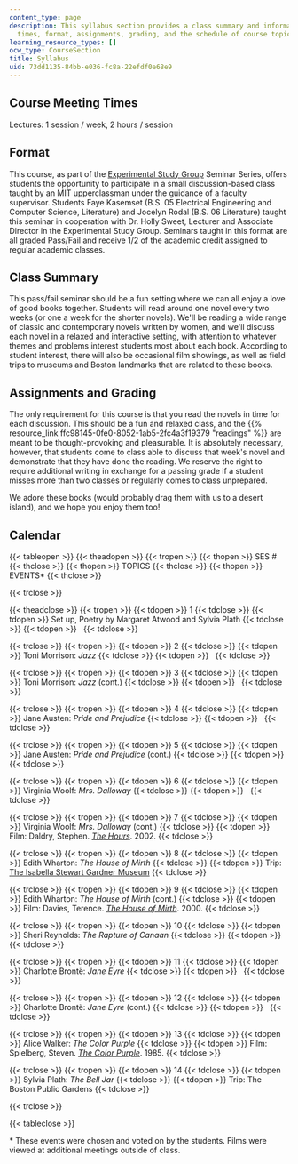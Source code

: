 ```yaml
---
content_type: page
description: This syllabus section provides a class summary and information on meeting
  times, format, assignments, grading, and the schedule of course topics and events.
learning_resource_types: []
ocw_type: CourseSection
title: Syllabus
uid: 73dd1135-84bb-e036-fc8a-22efdf0e68e9
---
```


Course Meeting Times
--------------------

Lectures: 1 session / week, 2 hours / session

Format
------

This course, as part of the [Experimental Study Group](http://esg.mit.edu/) Seminar Series, offers students the opportunity to participate in a small discussion-based class taught by an MIT upperclassman under the guidance of a faculty supervisor. Students Faye Kasemset (B.S. 05 Electrical Engineering and Computer Science, Literature) and Jocelyn Rodal (B.S. 06 Literature) taught this seminar in cooperation with Dr. Holly Sweet, Lecturer and Associate Director in the Experimental Study Group. Seminars taught in this format are all graded Pass/Fail and receive 1/2 of the academic credit assigned to regular academic classes.

Class Summary
-------------

This pass/fail seminar should be a fun setting where we can all enjoy a love of good books together. Students will read around one novel every two weeks (or one a week for the shorter novels). We'll be reading a wide range of classic and contemporary novels written by women, and we'll discuss each novel in a relaxed and interactive setting, with attention to whatever themes and problems interest students most about each book. According to student interest, there will also be occasional film showings, as well as field trips to museums and Boston landmarks that are related to these books.

Assignments and Grading
-----------------------

The only requirement for this course is that you read the novels in time for each discussion. This should be a fun and relaxed class, and the {{% resource_link ffc98145-0fe0-8052-1ab5-2fc4a3f19379 "readings" %}} are meant to be thought-provoking and pleasurable. It is absolutely necessary, however, that students come to class able to discuss that week's novel and demonstrate that they have done the reading. We reserve the right to require additional writing in exchange for a passing grade if a student misses more than two classes or regularly comes to class unprepared.

We adore these books (would probably drag them with us to a desert island), and we hope you enjoy them too!

Calendar
--------

{{< tableopen >}}
{{< theadopen >}}
{{< tropen >}}
{{< thopen >}}
SES #
{{< thclose >}}
{{< thopen >}}
TOPICS
{{< thclose >}}
{{< thopen >}}
EVENTS\*
{{< thclose >}}

{{< trclose >}}

{{< theadclose >}}
{{< tropen >}}
{{< tdopen >}}
1
{{< tdclose >}}
{{< tdopen >}}
Set up, Poetry by Margaret Atwood and Sylvia Plath
{{< tdclose >}}
{{< tdopen >}}
 
{{< tdclose >}}

{{< trclose >}}
{{< tropen >}}
{{< tdopen >}}
2
{{< tdclose >}}
{{< tdopen >}}
Toni Morrison: _Jazz_
{{< tdclose >}}
{{< tdopen >}}
 
{{< tdclose >}}

{{< trclose >}}
{{< tropen >}}
{{< tdopen >}}
3
{{< tdclose >}}
{{< tdopen >}}
Toni Morrison: _Jazz_ (cont.)
{{< tdclose >}}
{{< tdopen >}}
 
{{< tdclose >}}

{{< trclose >}}
{{< tropen >}}
{{< tdopen >}}
4
{{< tdclose >}}
{{< tdopen >}}
Jane Austen: _Pride and Prejudice_
{{< tdclose >}}
{{< tdopen >}}
 
{{< tdclose >}}

{{< trclose >}}
{{< tropen >}}
{{< tdopen >}}
5
{{< tdclose >}}
{{< tdopen >}}
Jane Austen: _Pride and Prejudice_ (cont.)
{{< tdclose >}}
{{< tdopen >}}
 
{{< tdclose >}}

{{< trclose >}}
{{< tropen >}}
{{< tdopen >}}
6
{{< tdclose >}}
{{< tdopen >}}
Virginia Woolf: _Mrs. Dalloway_
{{< tdclose >}}
{{< tdopen >}}
 
{{< tdclose >}}

{{< trclose >}}
{{< tropen >}}
{{< tdopen >}}
7
{{< tdclose >}}
{{< tdopen >}}
Virginia Woolf: _Mrs. Dalloway_ (cont.)
{{< tdclose >}}
{{< tdopen >}}
Film: Daldry, Stephen. [_The Hours_](http://www.imdb.com/title/tt0274558/). 2002.
{{< tdclose >}}

{{< trclose >}}
{{< tropen >}}
{{< tdopen >}}
8
{{< tdclose >}}
{{< tdopen >}}
Edith Wharton: _The House of Mirth_
{{< tdclose >}}
{{< tdopen >}}
Trip: [The Isabella Stewart Gardner Museum](http://www.gardnermuseum.org/)
{{< tdclose >}}

{{< trclose >}}
{{< tropen >}}
{{< tdopen >}}
9
{{< tdclose >}}
{{< tdopen >}}
Edith Wharton: _The House of Mirth_ (cont.)
{{< tdclose >}}
{{< tdopen >}}
Film: Davies, Terence. [_The House of Mirth_](http://www.imdb.com/title/tt0200720/). 2000.
{{< tdclose >}}

{{< trclose >}}
{{< tropen >}}
{{< tdopen >}}
10
{{< tdclose >}}
{{< tdopen >}}
Sheri Reynolds: _The Rapture of Canaan_
{{< tdclose >}}
{{< tdopen >}}
 
{{< tdclose >}}

{{< trclose >}}
{{< tropen >}}
{{< tdopen >}}
11
{{< tdclose >}}
{{< tdopen >}}
Charlotte Brontë: _Jane Eyre_
{{< tdclose >}}
{{< tdopen >}}
 
{{< tdclose >}}

{{< trclose >}}
{{< tropen >}}
{{< tdopen >}}
12
{{< tdclose >}}
{{< tdopen >}}
Charlotte Brontë: _Jane Eyre_ (cont.)
{{< tdclose >}}
{{< tdopen >}}
 
{{< tdclose >}}

{{< trclose >}}
{{< tropen >}}
{{< tdopen >}}
13
{{< tdclose >}}
{{< tdopen >}}
Alice Walker: _The Color Purple_
{{< tdclose >}}
{{< tdopen >}}
Film: Spielberg, Steven. [_The Color Purple_](http://www.imdb.com/title/tt0088939/). 1985.
{{< tdclose >}}

{{< trclose >}}
{{< tropen >}}
{{< tdopen >}}
14
{{< tdclose >}}
{{< tdopen >}}
Sylvia Plath: _The Bell Jar_
{{< tdclose >}}
{{< tdopen >}}
Trip: The Boston Public Gardens
{{< tdclose >}}

{{< trclose >}}

{{< tableclose >}}

\* These events were chosen and voted on by the students. Films were viewed at additional meetings outside of class.